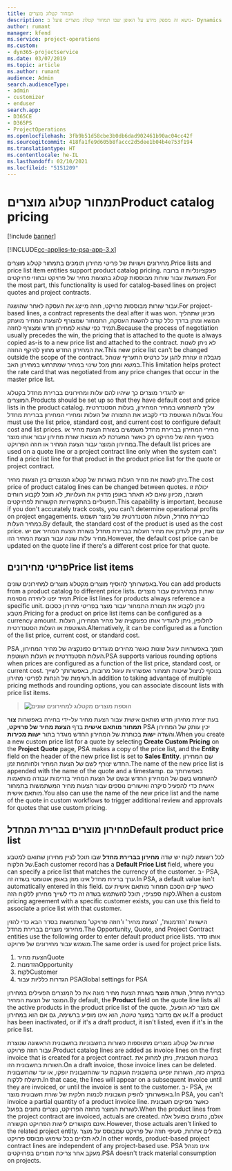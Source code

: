 ```yaml
---
title: תמחור קטלוג מוצרים
description: נושא זה מספק מידע על האופן שבו תמחור קטלוג מוצרים פועל ב- Dynamics 365 Project Service Automation ‏(PSA).
author: rumant
manager: kfend
ms.service: project-operations
ms.custom:
- dyn365-projectservice
ms.date: 03/07/2019
ms.topic: article
ms.author: rumant
audience: Admin
search.audienceType:
- admin
- customizer
- enduser
search.app:
- D365CE
- D365PS
- ProjectOperations
ms.openlocfilehash: 3fb9b51d58cbe3b0db6dad902461b90ac04cc42f
ms.sourcegitcommit: 418fa1fe9d605b8faccc2d5dee1b04b4e753f194
ms.translationtype: HT
ms.contentlocale: he-IL
ms.lasthandoff: 02/10/2021
ms.locfileid: "5151209"
---
```

# <a name="product-catalog-pricing"></a><span data-ttu-id="a3245-103">תמחור קטלוג מוצרים</span><span class="sxs-lookup"><span data-stu-id="a3245-103">Product catalog pricing</span></span> 

[!include [banner](../includes/psa-now-project-operations.md)]

[!INCLUDE[cc-applies-to-psa-app-3.x](../includes/cc-applies-to-psa-app-3x.md)]


<span data-ttu-id="a3245-104">מחירונים וישויות של פריטי מחירון תומכים בתמחור קטלוג מוצרים.</span><span class="sxs-lookup"><span data-stu-id="a3245-104">Price lists and price list item entities support product catalog pricing.</span></span> <span data-ttu-id="a3245-105">פונקציונליות זו ברובה משמשת עבור שורות מבוססות קטלוג בהצעות מחיר של פרויקט ובחוזי פרויקטים.</span><span class="sxs-lookup"><span data-stu-id="a3245-105">For the most part, this functionality is used for catalog-based lines on project quotes and project contracts.</span></span>

<span data-ttu-id="a3245-106">עבור שורות מבוססות פרויקט, חוזה מייצג את העסקה לאחר שהושגה.</span><span class="sxs-lookup"><span data-stu-id="a3245-106">For project-based lines, a contract represents the deal after it was won.</span></span> <span data-ttu-id="a3245-107">מכיוון שתהליך המשא ומתן בדרך כלל קודם להשגת העסקה, התמחור שמצורף להצעת המחיר מועתק תמיד כפי שהוא למחירון חדש ומצורף לחוזה.</span><span class="sxs-lookup"><span data-stu-id="a3245-107">Because the process of negotiation usually precedes the win, the pricing that is attached to the quote is always copied as-is to a new price list and attached to the contract.</span></span> <span data-ttu-id="a3245-108">לא ניתן לשנות את המחירון החדש מחוץ להיקף החוזה.</span><span class="sxs-lookup"><span data-stu-id="a3245-108">This new price list can't be changed outside the scope of the contract.</span></span> <span data-ttu-id="a3245-109">מגבלה זו עוזרת להגן על כרטיס התעריף שנוהל במשא ומתן מכל שינוי במחיר שמתרחש במחירון האב.</span><span class="sxs-lookup"><span data-stu-id="a3245-109">This limitation helps protect the rate card that was negotiated from any price changes that occur in the master price list.</span></span>

<span data-ttu-id="a3245-110">יש להגדיר מוצרים כך שיהיו להם עלות ומחירונים בברירת מחדל בקטלוג המוצרים.</span><span class="sxs-lookup"><span data-stu-id="a3245-110">Products should be set up so that they have default cost and price lists in the product catalog.</span></span> <span data-ttu-id="a3245-111">עליך להשתמש במחיר המחירון, בעלות הסטנדרטית ובעלות השוטפת כדי לקבוע את התצורה של העלות ומחירי המחירון בברירת מחדל.</span><span class="sxs-lookup"><span data-stu-id="a3245-111">You must use the list price, standard cost, and current cost to configure default cost and list prices.</span></span> <span data-ttu-id="a3245-112">מחירי המחירון בברירת מחדל משמשים בשורת הצעת מחיר או בסעיף חוזה של פרויקט רק כאשר המערכת לא מוצאת שורת מחירון עבור אותו מוצר במחירון המוצר עבור הצעת המחיר או חוזה הפרויקט.</span><span class="sxs-lookup"><span data-stu-id="a3245-112">The default list prices are used on a quote line or a project contract line only when the system can't find a price list line for that product in the product price list for the quote or project contract.</span></span>

<span data-ttu-id="a3245-113">ניתן לשנות את מחיר העלות בשורות של קטלוג המוצרים בין הצעות מחיר.</span><span class="sxs-lookup"><span data-stu-id="a3245-113">The cost price of product catalog lines can be changed between quotes.</span></span> <span data-ttu-id="a3245-114">יכולת זו חשובה, מכיוון שאם לא תאתר באופן מדויק את העלויות, לא תוכל לקבוע רווחים תפעוליים בהתקשרויות הקשורות לפרויקטים.</span><span class="sxs-lookup"><span data-stu-id="a3245-114">This capability is important, because if you don't accurately track costs, you can't determine operational profits on project engagements.</span></span> <span data-ttu-id="a3245-115">כברירת מחדל, העלות הסטנדרטית של מוצר תשמש כמחיר העלות.</span><span class="sxs-lookup"><span data-stu-id="a3245-115">By default, the standard cost of the product is used as the cost price.</span></span> <span data-ttu-id="a3245-116">עם זאת, ניתן לעדכן את מחיר העלות בברירת מחדל בשורת הצעת המחיר אם יש מחיר עלות שונה עבור הצעת המחיר הזו.</span><span class="sxs-lookup"><span data-stu-id="a3245-116">However, the default cost price can be updated on the quote line if there's a different cost price for that quote.</span></span>

## <a name="price-list-items"></a><span data-ttu-id="a3245-117">פריטי מחירונים</span><span class="sxs-lookup"><span data-stu-id="a3245-117">Price list items</span></span>

<span data-ttu-id="a3245-118">באפשרותך להוסיף מוצרים מקטלוג מוצרים למחירונים שונים.</span><span class="sxs-lookup"><span data-stu-id="a3245-118">You can add products from a product catalog to different price lists.</span></span> <span data-ttu-id="a3245-119">שורות במחירונים עבור מוצרים תמיד יפנו ליחידה מסוימת.</span><span class="sxs-lookup"><span data-stu-id="a3245-119">Price list lines for products always reference a specific unit.</span></span> <span data-ttu-id="a3245-120">ניתן לקבוע את תצורת התמחור עבור מוצר בפריטי מחירון כסכום מטבע.</span><span class="sxs-lookup"><span data-stu-id="a3245-120">Pricing for a product on price list items can be configured as a currency amount.</span></span> <span data-ttu-id="a3245-121">לחלופין, ניתן להגדיר אותו כפונקציה של מחיר המחירון, העלות השוטפת או העלות הסטנדרטית.</span><span class="sxs-lookup"><span data-stu-id="a3245-121">Alternatively, it can be configured as a function of the list price, current cost, or standard cost.</span></span>

<span data-ttu-id="a3245-122">PSA תומך באפשרויות עיגול שונות כאשר מחירים מוגדרים כפונקציה של מחיר המחירון, העלות הסטנדרטית או העלות השוטפת.</span><span class="sxs-lookup"><span data-stu-id="a3245-122">PSA supports various rounding options when prices are configured as a function of the list price, standard cost, or current cost.</span></span> <span data-ttu-id="a3245-123">בנוסף לניצול שיטות תמחור ואפשרויות עיגול מרובות, באפשרותך לשייך רשימות של הנחות לפריטי מחירון.</span><span class="sxs-lookup"><span data-stu-id="a3245-123">In addition to taking advantage of multiple pricing methods and rounding options, you can associate discount lists with price list items.</span></span> 

> ![הוספת מוצרים מקטלוג למחירונים שונים](media/basic-guide-16.png)

<span data-ttu-id="a3245-125">בעת יצירת מחירון חדש מותאם אישית עבור הצעת מחיר על-ידי בחירה באפשרות **צור תמחור מותאם אישית** בדף **הצעת מחיר של פרויקט‬**,‏ PSA יכין עותק של המחירון והשדה **ישות** בכותרת של המחירון החדש מוגדר בתור **ישות מכירות**.</span><span class="sxs-lookup"><span data-stu-id="a3245-125">When you create a new custom price list for a quote by selecting **Create Custom Pricing** on the **Project Quote** page, PSA makes a copy of the price list, and the **Entity** field on the header of the new price list is set to **Sales Entity**.</span></span> <span data-ttu-id="a3245-126">שם המחירון החדש יצורף לשם של הצעת המחיר ולחותמת זמן.</span><span class="sxs-lookup"><span data-stu-id="a3245-126">The name of the new price list is appended with the name of the quote and a timestamp.</span></span> <span data-ttu-id="a3245-127">באפשרותך גם להשתמש בשם של המחירון החדש ובשם של הצעת המחיר בזרימות עבודה מותאמות אישית כדי להפעיל סיקרה ואישורים נוספים עבור הצעות מחיר המשתמשות בתמחור מותאם אישית.</span><span class="sxs-lookup"><span data-stu-id="a3245-127">You also can use the name of the new price list and the name of the quote in custom workflows to trigger additional review and approvals for quotes that use custom pricing.</span></span>

 
## <a name="default-product-price-list"></a><span data-ttu-id="a3245-128">מחירון מוצרים בברירת המחדל</span><span class="sxs-lookup"><span data-stu-id="a3245-128">Default product price list</span></span>
<span data-ttu-id="a3245-129">לכל רשומת לקוח יש שדה **מחירון בברירת מחדל** שבו תוכל לציין מחירון שתואם למטבע של הלקוח.</span><span class="sxs-lookup"><span data-stu-id="a3245-129">Each customer record has a **Default Price List** field, where you can specify a price list that matches the currency of the customer.</span></span> <span data-ttu-id="a3245-130">ב- PSA, ערך ברירת מחדל אינו מוזן באופן אוטומטי בשדה זה.</span><span class="sxs-lookup"><span data-stu-id="a3245-130">In PSA, a default value isn't automatically entered in this field.</span></span> <span data-ttu-id="a3245-131">כאשר קיים הסכם תמחור מותאם אישית עם לקוח ספציפי, תוכל להשתמש בשדה זה כדי לשייך מחירון ללקוח הזה.</span><span class="sxs-lookup"><span data-stu-id="a3245-131">When a custom pricing agreement with a specific customer exists, you can use this field to associate a price list with that customer.</span></span>

<span data-ttu-id="a3245-132">הישויות 'הזדמנות', 'הצעת מחיר' ו'חוזה פרויקט' משתמשות בסדר הבא כדי להזין מחירוני מוצרים בברירת מחדל.</span><span class="sxs-lookup"><span data-stu-id="a3245-132">The Opportunity, Quote, and Project Contract entities use the following order to enter default product price lists.</span></span> <span data-ttu-id="a3245-133">אותו סדר משמש עבור מחירונים של פרויקט.</span><span class="sxs-lookup"><span data-stu-id="a3245-133">The same order is used for project price lists.</span></span>

1.  <span data-ttu-id="a3245-134">הצעת מחיר</span><span class="sxs-lookup"><span data-stu-id="a3245-134">Quote</span></span>
2.  <span data-ttu-id="a3245-135">הזדמנות</span><span class="sxs-lookup"><span data-stu-id="a3245-135">Opportunity</span></span>
3.  <span data-ttu-id="a3245-136">לקוח</span><span class="sxs-lookup"><span data-stu-id="a3245-136">Customer</span></span>
4.  <span data-ttu-id="a3245-137">הגדרות כלליות עבור PSA</span><span class="sxs-lookup"><span data-stu-id="a3245-137">Global settings for PSA</span></span>

<span data-ttu-id="a3245-138">כברירת מחדל, השדה **מוצר** בשורת הצעת מחיר מונה את כל המוצרים הפעילים במחירון המוצר של הצעת המחיר.</span><span class="sxs-lookup"><span data-stu-id="a3245-138">By default, the **Product** field on the quote line lists all the active products in the product price list of the quote.</span></span> <span data-ttu-id="a3245-139">אם מוצר לא הופעל, או אם מדובר במוצר טיוטה, הוא אינו מופיע ברשימה, גם אם הוא במחירון.</span><span class="sxs-lookup"><span data-stu-id="a3245-139">If a product has been inactivated, or if it's a draft product, it isn't listed, even if it's in the price list.</span></span> 

<span data-ttu-id="a3245-140">שורות של קטלוג מוצרים מתווספות כשורות בחשבוניות בחשבונית הראשונה שנוצרת עבור חוזה פרויקט.</span><span class="sxs-lookup"><span data-stu-id="a3245-140">Product catalog lines are added as invoice lines on the first invoice that is created for a project contract.</span></span> <span data-ttu-id="a3245-141">בטיוטת חשבונית, ניתן למחוק את השורות בחשבונית הזו.</span><span class="sxs-lookup"><span data-stu-id="a3245-141">On a draft invoice, those invoice lines can be deleted.</span></span> <span data-ttu-id="a3245-142">במקרה כזה, השורות יופיעו בחשבונית העוקבת עד שהחשבונית יופקו, או עד שהחשבונית תישלח ללקוח.</span><span class="sxs-lookup"><span data-stu-id="a3245-142">In that case, the lines will appear on a subsequent invoice until they are invoiced, or until the invoice is sent to the customer.</span></span> <span data-ttu-id="a3245-143">ב- PSA, אין באפשרותך להפיק חשבונית לכמות חלקית של שורת חשבונית מוצר.</span><span class="sxs-lookup"><span data-stu-id="a3245-143">In PSA, you can't invoice a partial quantity of a product invoice line.</span></span> <span data-ttu-id="a3245-144">כאשר מפיקים חשבונית לשורות המוצר מחוזה הפרויקט, נוצרים נתונים בפועל.</span><span class="sxs-lookup"><span data-stu-id="a3245-144">When the product lines from the project contract are invoiced, actuals are created.</span></span> <span data-ttu-id="a3245-145">אולם, נתונים בפועל אלה אינם מקושרים לישות הפרויקט הקשורה.</span><span class="sxs-lookup"><span data-stu-id="a3245-145">However, those actuals aren't linked to the related project entity.</span></span> <span data-ttu-id="a3245-146">במילים אחרות, סעיפי חוזה של פרויקט שמבוסס על מוצר לא תלויים בכל שימוש מבוסס פרויקט.</span><span class="sxs-lookup"><span data-stu-id="a3245-146">In other words, product-based project contract lines are independent of any project-based use.</span></span> <span data-ttu-id="a3245-147">PSA אינו מנהל מעקב אחר צריכת חומרים בפרויקטים.</span><span class="sxs-lookup"><span data-stu-id="a3245-147">PSA doesn't track material consumption on projects.</span></span>
